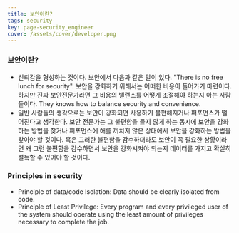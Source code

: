 ```yaml
---
title: 보안이란?
tags: security
key: page-security_engineer
cover: /assets/cover/developer.png
---
```


### 보안이란?
* 신뢰감을 형성하는 것이다. 보안에서 다음과 같은 말이 있다. "There is no free lunch for security". 보안을 강화하기 위해서는 어떠한 비용이 들어가기 마련이다. 하지만 진짜 보안전문가라면 그 비용의 밸런스를 어떻게 조절해야 하는지 아는 사람들이다. They knows how to balance security and convenience.
* 일반 사람들의 생각으로는 보안이 강화되면 사용하기 불편해지거나 퍼포먼스가 떨어진다고 생각한다. 보안 전문가는 그 불편함을 들지 않게 하는 동시에 보안을 강화하는 방법을 찾거나 퍼포먼스에 해를 끼치지 않은 상태에서 보안을 강화하는 방법을 찾아야 할 것이다. 혹은 그러한 불편함을 감수하더라도 보안이 꼭 필요한 상황이라면 왜 그런 불편함을 감수하면서 보안을 강화시켜야 되는지 데이터를 가지고 확실히 설득할 수 있어야 할 것이다.

### Principles in security
* Principle of data/code Isolation: Data should be clearly isolated from code.
* Principle of Least Privilege: Every program and every privileged user of the system should operate using the least amount of privileges necessary to complete the job.

